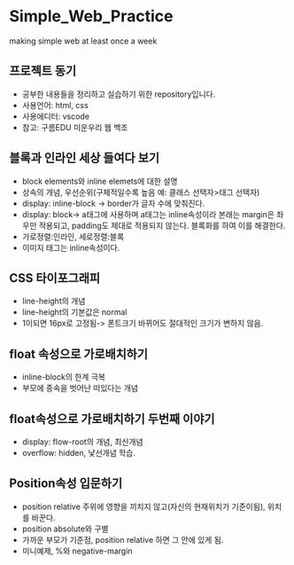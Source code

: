 # Simple_Web_Practice
making simple web at least once a week
## 프로젝트 동기
- 공부한 내용들을 정리하고 실습하기 위한 repository입니다.
- 사용언어: html, css
- 사용에디터: vscode
- 참고: 구름EDU 미운우리 웹 백조

## 블록과 인라인 세상 들여다 보기

- block elements와 inline elemets에 대한 설명
- 상속의 개념, 우선순위(구체적일수록 높음 예: 클래스 선택자>태그 선택자)
- display: inline-block -> border가 글자 수에 맞춰진다.
- display: block-> a태그에 사용하며 a태그는 inline속성이라 본래는 margin은 좌우만 적용되고, padding도 제대로 적용되지 않는다. 블록화를 하여 이를 해결한다. 
- 가로정렬:인라인, 세로정렬:블록
- 이미지 태그는 inline속성이다.

## CSS 타이포그래피

- line-height의 개념
- line-height의 기본값은 normal
- 1이되면 16px로 고정됨-> 폰트크기 바뀌어도 절대적인 크기가 변하지 않음.

## float 속성으로 가로배치하기

- inline-block의 한계 극복
- 부모에 종속을 벗어난 떠있다는 개념

## float속성으로 가로배치하기 두번째 이야기

- display: flow-root의 개념, 최신개념
- overflow: hidden, 낯선개념 학습.

## Position속성 입문하기

- position relative 주위에 영향을 끼치지 않고(자신의 현재위치가 기준이됨), 위치를 바꾼다.
- position absolute와 구별
- 가까운 부모가 기준점, position relative 하면 그 안에 있게 됨.
- 미니예제, %와 negative-margin